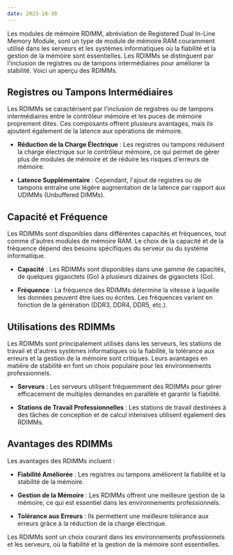 ```yaml
---
date: 2023-10-30
---
```


Les modules de mémoire RDIMM, abréviation de Registered Dual In-Line Memory Module, sont un type de module de mémoire RAM couramment utilisé dans les serveurs et les systèmes informatiques où la fiabilité et la gestion de la mémoire sont essentielles. Les RDIMMs se distinguent par l'inclusion de registres ou de tampons intermédiaires pour améliorer la stabilité. Voici un aperçu des RDIMMs.

## Registres ou Tampons Intermédiaires

Les RDIMMs se caractérisent par l'inclusion de registres ou de tampons intermédiaires entre le contrôleur mémoire et les puces de mémoire proprement dites. Ces composants offrent plusieurs avantages, mais ils ajoutent également de la latence aux opérations de mémoire.

- **Réduction de la Charge Électrique** : Les registres ou tampons réduisent la charge électrique sur le contrôleur mémoire, ce qui permet de gérer plus de modules de mémoire et de réduire les risques d'erreurs de mémoire.

- **Latence Supplémentaire** : Cependant, l'ajout de registres ou de tampons entraîne une légère augmentation de la latence par rapport aux UDIMMs (Unbuffered DIMMs).

## Capacité et Fréquence

Les RDIMMs sont disponibles dans différentes capacités et fréquences, tout comme d'autres modules de mémoire RAM. Le choix de la capacité et de la fréquence dépend des besoins spécifiques du serveur ou du système informatique.

- **Capacité** : Les RDIMMs sont disponibles dans une gamme de capacités, de quelques gigaoctets (Go) à plusieurs dizaines de gigaoctets (Go).

- **Fréquence** : La fréquence des RDIMMs détermine la vitesse à laquelle les données peuvent être lues ou écrites. Les fréquences varient en fonction de la génération (DDR3, DDR4, DDR5, etc.).

## Utilisations des RDIMMs

Les RDIMMs sont principalement utilisés dans les serveurs, les stations de travail et d'autres systèmes informatiques où la fiabilité, la tolérance aux erreurs et la gestion de la mémoire sont critiques. Leurs avantages en matière de stabilité en font un choix populaire pour les environnements professionnels.

- **Serveurs** : Les serveurs utilisent fréquemment des RDIMMs pour gérer efficacement de multiples demandes en parallèle et garantir la fiabilité.

- **Stations de Travail Professionnelles** : Les stations de travail destinées à des tâches de conception et de calcul intensives utilisent également des RDIMMs.

## Avantages des RDIMMs

Les avantages des RDIMMs incluent :

- **Fiabilité Améliorée** : Les registres ou tampons améliorent la fiabilité et la stabilité de la mémoire.

- **Gestion de la Mémoire** : Les RDIMMs offrent une meilleure gestion de la mémoire, ce qui est essentiel dans les environnements professionnels.

- **Tolérance aux Erreurs** : Ils permettent une meilleure tolérance aux erreurs grâce à la réduction de la charge électrique.

Les RDIMMs sont un choix courant dans les environnements professionnels et les serveurs, où la fiabilité et la gestion de la mémoire sont essentielles.


